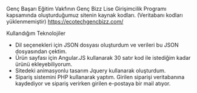Genç Başarı Eğitim Vakfının Genç Bizz Lise Girişimcilik Programı kapsamında oluşturduğumuz sitenin kaynak kodları. (Veritabanı kodları yüklenmemiştir)
https://ecotechgencbizz.com/

Kullandığım Teknolojiler 

- Dil seçenekleri için JSON dosyası oluşturdum ve verileri bu JSON dosyasından çektim.
- Ürün sayfası için Angular.JS kullanarak 30 satır kod ile istediğim kadar ürünü ekleyebiliyorum.
- Sitedeki animasyonlu tasarım Jquery kullanarak oluşturdum.
- Sipariş sistemini PHP kullanarak yaptım. Girilen siparişi veritabanına kaydediyor ve sipariş verirken girilen e-postaya bir mail atıyor.
